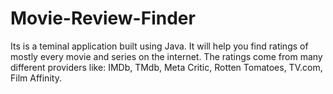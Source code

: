 # Movie-Review-Finder
Its is a teminal application built using Java. It will help you find ratings of mostly every movie and series on the internet. The ratings come from many different providers like: IMDb, TMdb, Meta Critic, Rotten Tomatoes, TV.com, Film Affinity.

